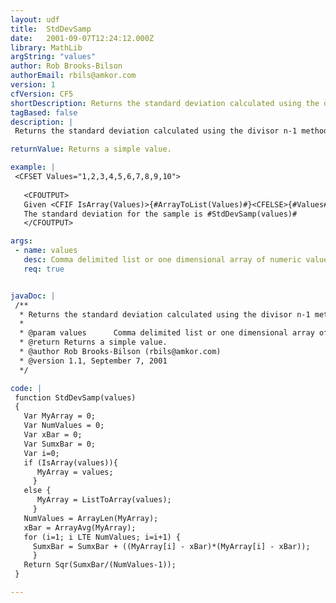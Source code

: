 ```yaml
---
layout: udf
title:  StdDevSamp
date:   2001-09-07T12:24:12.000Z
library: MathLib
argString: "values"
author: Rob Brooks-Bilson
authorEmail: rbils@amkor.com
version: 1
cfVersion: CF5
shortDescription: Returns the standard deviation calculated using the divisor n-1 method.
tagBased: false
description: |
 Returns the standard deviation calculated using the divisor n-1 method. This method is used when you have values representing a population sample.

returnValue: Returns a simple value.

example: |
 <CFSET Values="1,2,3,4,5,6,7,8,9,10"> 
 
   <CFOUTPUT>
   Given <CFIF IsArray(Values)>{#ArrayToList(Values)#}<CFELSE>{#Values#}</CFIF><BR>
   The standard deviation for the sample is #StdDevSamp(values)#
   </CFOUTPUT>

args:
 - name: values
   desc: Comma delimited list or one dimensional array of numeric values
   req: true


javaDoc: |
 /**
  * Returns the standard deviation calculated using the divisor n-1 method.
  * 
  * @param values      Comma delimited list or one dimensional array of numeric values 
  * @return Returns a simple value. 
  * @author Rob Brooks-Bilson (rbils@amkor.com) 
  * @version 1.1, September 7, 2001 
  */

code: |
 function StdDevSamp(values)
 {
   Var MyArray = 0;
   Var NumValues = 0;
   Var xBar = 0;
   Var SumxBar = 0;  
   Var i=0;
   if (IsArray(values)){
      MyArray = values;
     }
   else {
      MyArray = ListToArray(values);
     }    
   NumValues = ArrayLen(MyArray);
   xBar = ArrayAvg(MyArray);
   for (i=1; i LTE NumValues; i=i+1) {
     SumxBar = SumxBar + ((MyArray[i] - xBar)*(MyArray[i] - xBar));
     }
   Return Sqr(SumxBar/(NumValues-1));
 }

---
```


